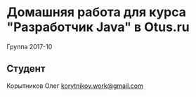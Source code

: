 # Домашняя работа для курса "Разработчик Java" в Otus.ru
Группа 2017-10
## Студент
Корытников Олег
korytnikov.work@gmail.com
